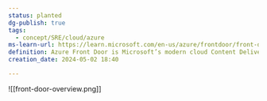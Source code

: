 ```yaml
---
status: planted
dg-publish: true
tags:
  - concept/SRE/cloud/azure
ms-learn-url: https://learn.microsoft.com/en-us/azure/frontdoor/front-door-overview
definition: Azure Front Door is Microsoft’s modern cloud Content Delivery Network (CDN) that provides fast, reliable, and secure access between your users and your applications’ static and dynamic web content across the globe.
creation_date: 2024-05-02 18:40

---
```

![[front-door-overview.png]]